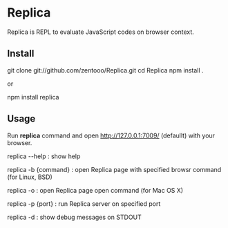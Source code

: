 Replica
=======

Replica is REPL to evaluate JavaScript codes on browser context.


Install
-------

git clone git://github.com/zentooo/Replica.git
cd Replica
npm install .

or

npm install replica


Usage
-------

Run **replica** command and open http://127.0.0.1:7009/ (defaullt) with your browser.

replica --help
: show help

replica -b {command} : open Replica page with specified browsr command (for Linux, BSD)

replica -o           : open Replica page open command (for Mac OS X)

replica -p {port}    : run Replica server on specified port

replica -d           : show debug messages on STDOUT
